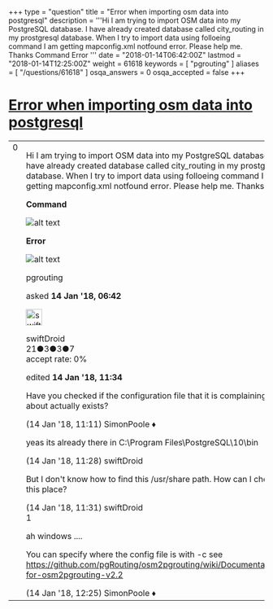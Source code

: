 +++
type = "question"
title = "Error when importing osm data into postgresql"
description = '''Hi I am trying to import OSM data into my PostgreSQL database. I have already created database called city_routing in my prostgresql database. When I try to import data using folloeing command I am getting mapconfig.xml notfound error. Please help me. Thanks Command  Error '''
date = "2018-01-14T06:42:00Z"
lastmod = "2018-01-14T12:25:00Z"
weight = 61618
keywords = [ "pgrouting" ]
aliases = [ "/questions/61618" ]
osqa_answers = 0
osqa_accepted = false
+++

<div class="headNormal">

# [Error when importing osm data into postgresql](/questions/61618/error-when-importing-osm-data-into-postgresql)

</div>

<div id="main-body">

<div id="askform">

<table id="question-table" style="width:100%;">
<colgroup>
<col style="width: 50%" />
<col style="width: 50%" />
</colgroup>
<tbody>
<tr>
<td style="width: 30px; vertical-align: top"><div class="vote-buttons">
<span id="post-61618-upvote" class="ajax-command post-vote up" rel="nofollow" title="I like this post (click again to cancel)"> </span>
<div id="post-61618-score" class="post-score" title="current number of votes">
0
</div>
<span id="post-61618-downvote" class="ajax-command post-vote down" rel="nofollow" title="I dont like this post (click again to cancel)"> </span> <span id="favorite-mark" class="ajax-command favorite-mark" rel="nofollow" title="mark/unmark this question as favorite (click again to cancel)"> </span>
<div id="favorite-count" class="favorite-count">
&#10;</div>
</div></td>
<td><div id="item-right">
<div class="question-body">
<p>Hi I am trying to import OSM data into my PostgreSQL database. I have already created database called city_routing in my prostgresql database. When I try to import data using folloeing command I am getting mapconfig.xml notfound error. Please help me. Thanks</p>
<p><strong>Command</strong></p>
<p><img src="/upfiles/Inkederror2_LI.jpg" alt="alt text" /></p>
<p><strong>Error</strong></p>
<p><img src="/upfiles/pgroutingError.PNG" alt="alt text" /></p>
</div>
<div id="question-tags" class="tags-container tags">
<span class="post-tag tag-link-pgrouting" rel="tag" title="see questions tagged &#39;pgrouting&#39;">pgrouting</span>
</div>
<div id="question-controls" class="post-controls">
&#10;</div>
<div class="post-update-info-container">
<div class="post-update-info post-update-info-user">
<p>asked <strong>14 Jan '18, 06:42</strong></p>
<img src="https://secure.gravatar.com/avatar/2f44e9d00f417d4cdd1d58c594804d92?s=32&amp;d=identicon&amp;r=g" class="gravatar" width="32" height="32" alt="swiftDroid&#39;s gravatar image" />
<p><span>swiftDroid</span><br />
<span class="score" title="21 reputation points">21</span><span title="3 badges"><span class="badge1">●</span><span class="badgecount">3</span></span><span title="3 badges"><span class="silver">●</span><span class="badgecount">3</span></span><span title="7 badges"><span class="bronze">●</span><span class="badgecount">7</span></span><br />
<span class="accept_rate" title="Rate of the user&#39;s accepted answers">accept rate:</span> <span title="swiftDroid has no accepted answers">0%</span></p>
</img>
</div>
<div class="post-update-info post-update-info-edited">
<p><span> edited <strong>14 Jan '18, 11:34</strong> </span></p>
</div>
</div>
<div id="comments-container-61618" class="comments-container">
<span id="61621"></span>
<div id="comment-61621" class="comment">
<div id="post-61621-score" class="comment-score">
&#10;</div>
<div class="comment-text">
<p>Have you checked if the configuration file that it is complaining about actually exists?</p>
</div>
<div id="comment-61621-info" class="comment-info">
<span class="comment-age">(14 Jan '18, 11:11)</span> <span class="comment-user userinfo">SimonPoole ♦</span>
</div>
</div>
<span id="61622"></span>
<div id="comment-61622" class="comment">
<div id="post-61622-score" class="comment-score">
&#10;</div>
<div class="comment-text">
<p>yeas its already there in C:\Program Files\PostgreSQL\10\bin</p>
</div>
<div id="comment-61622-info" class="comment-info">
<span class="comment-age">(14 Jan '18, 11:28)</span> <span class="comment-user userinfo">swiftDroid</span>
</div>
</div>
<span id="61623"></span>
<div id="comment-61623" class="comment">
<div id="post-61623-score" class="comment-score">
&#10;</div>
<div class="comment-text">
<p>But I don't know how to find this /usr/share path. How can I check this place?</p>
</div>
<div id="comment-61623-info" class="comment-info">
<span class="comment-age">(14 Jan '18, 11:31)</span> <span class="comment-user userinfo">swiftDroid</span>
</div>
</div>
<span id="61624"></span>
<div id="comment-61624" class="comment">
<div id="post-61624-score" class="comment-score">
1
</div>
<div class="comment-text">
<p>ah windows ....</p>
<p>You can specify where the config file is with -c see <a href="https://github.com/pgRouting/osm2pgrouting/wiki/Documentation-for-osm2pgrouting-v2.2">https://github.com/pgRouting/osm2pgrouting/wiki/Documentation-for-osm2pgrouting-v2.2</a></p>
</div>
<div id="comment-61624-info" class="comment-info">
<span class="comment-age">(14 Jan '18, 12:25)</span> <span class="comment-user userinfo">SimonPoole ♦</span>
</div>
</div>
</div>
<div id="comment-tools-61618" class="comment-tools">
&#10;</div>
<div class="clear">
&#10;</div>
<div id="comment-61618-form-container" class="comment-form-container">
&#10;</div>
<div class="clear">
&#10;</div>
</div></td>
</tr>
</tbody>
</table>

</div>

</div>

